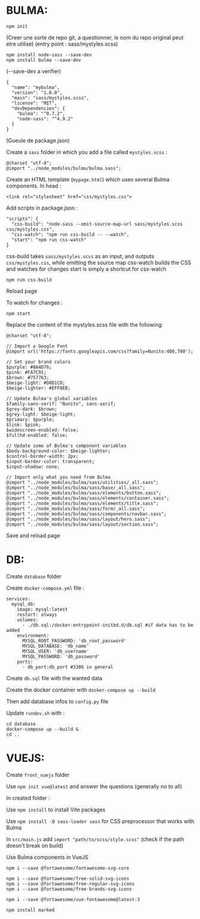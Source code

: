 # BULMA:

```
npm init
```
(Creer une sorte de repo git, a questionner, le nom du repo original peut etre utilise)
(entry point : sass/mystyles.scss)

```
npm install node-sass --save-dev
npm install bulma --save-dev
```
(--save-dev a verifier)

```
{
  "name": "mybulma",
  "version": "1.0.0",
  "main": "sass/mystyles.scss",
  "license": "MIT",
  "devDependencies": {
    "bulma": "^0.7.2",
    "node-sass": "^4.9.2"
  }
}
```
(Gueule de package.json)



Create a ```sass``` folder in which you add a file called ```mystyles.scss``` :
```
@charset "utf-8";
@import "../node_modules/bulma/bulma.sass";
```

Create an HTML template (```mypage.html```) which uses several Bulma components.
In head :
```
<link rel="stylesheet" href="css/mystyles.css">
```

Add scripts in package.json :
```
"scripts": {
  "css-build": "node-sass --omit-source-map-url sass/mystyles.scss css/mystyles.css",
  "css-watch": "npm run css-build -- --watch",
  "start": "npm run css-watch"
}
```

css-build takes ```sass/mystyles.scss``` as an input, and outputs ```css/mystyles.css```, while omitting the source map
css-watch builds the CSS and watches for changes
start is simply a shortcut for css-watch

```
npm run css-build
```

Reload page

To watch for changes :
```
npm start
```

Replace the content of the mystyles.scss file with the following:
```
@charset "utf-8";

// Import a Google Font
@import url('https://fonts.googleapis.com/css?family=Nunito:400,700');

// Set your brand colors
$purple: #8A4D76;
$pink: #FA7C91;
$brown: #757763;
$beige-light: #D0D1CD;
$beige-lighter: #EFF0EB;

// Update Bulma's global variables
$family-sans-serif: "Nunito", sans-serif;
$grey-dark: $brown;
$grey-light: $beige-light;
$primary: $purple;
$link: $pink;
$widescreen-enabled: false;
$fullhd-enabled: false;

// Update some of Bulma's component variables
$body-background-color: $beige-lighter;
$control-border-width: 2px;
$input-border-color: transparent;
$input-shadow: none;

// Import only what you need from Bulma
@import "../node_modules/bulma/sass/utilities/_all.sass";
@import "../node_modules/bulma/sass/base/_all.sass";
@import "../node_modules/bulma/sass/elements/button.sass";
@import "../node_modules/bulma/sass/elements/container.sass";
@import "../node_modules/bulma/sass/elements/title.sass";
@import "../node_modules/bulma/sass/form/_all.sass";
@import "../node_modules/bulma/sass/components/navbar.sass";
@import "../node_modules/bulma/sass/layout/hero.sass";
@import "../node_modules/bulma/sass/layout/section.sass";
```

Save and reload page

# DB:

Create ```database``` folder

Create ```docker-compose.yml``` file :

```
services:
  mysql_db:
    image: mysql:latest
    restart: always
    volumes:
      - ./db.sql:/docker-entrypoint-initbd.d/db.sql #if data has to be added
    environment:
      MYSQL_ROOT_PASSWORD: 'db_root_password'
      MYSQL_DATABASE: 'db_name'
      MYSQL_USER: 'db_username'
      MYSQL_PASSWORD: 'db_password'
    ports:
      - db_port:db_port #3306 in general
```

Create ```db.sql``` file with the wanted data

Create the docker container with ```docker-compose up --build```

Then add database infos to ```config.py``` file

Update ```rundev.sh``` with :

```
cd database
docker-compose up --build &
cd ..
```

# VUEJS:

Create ```front_vuejs``` folder

Use ```npm init vue@latest``` and answer the questions (generally no to all)

In created folder :

Use ```npm install``` to install Vite packages

Use ```npm install -D sass-loader sass``` for CSS preprocessor that works with Bulma

In ```src/main.js``` add ```import "path/to/scss/style.scss"``` (check if the path doesn't break on build)

Use Bulma components in VueJS

```npm i --save @fortawesome/fontawesome-svg-core```

```
npm i --save @fortawesome/free-solid-svg-icons
npm i --save @fortawesome/free-regular-svg-icons
npm i --save @fortawesome/free-brands-svg-icons
```

```npm i --save @fortawesome/vue-fontawesome@latest-3```

```npm install marked```